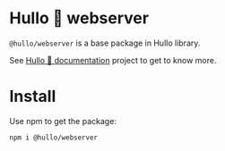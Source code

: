 # Hullo 👋 webserver

`@hullo/webserver` is a base package in Hullo library.

See [Hullo 👋 documentation](https://hullo.dev/hullo-webserver/intro) project to get to know more.

# Install

Use npm to get the package:

```
npm i @hullo/webserver
```
